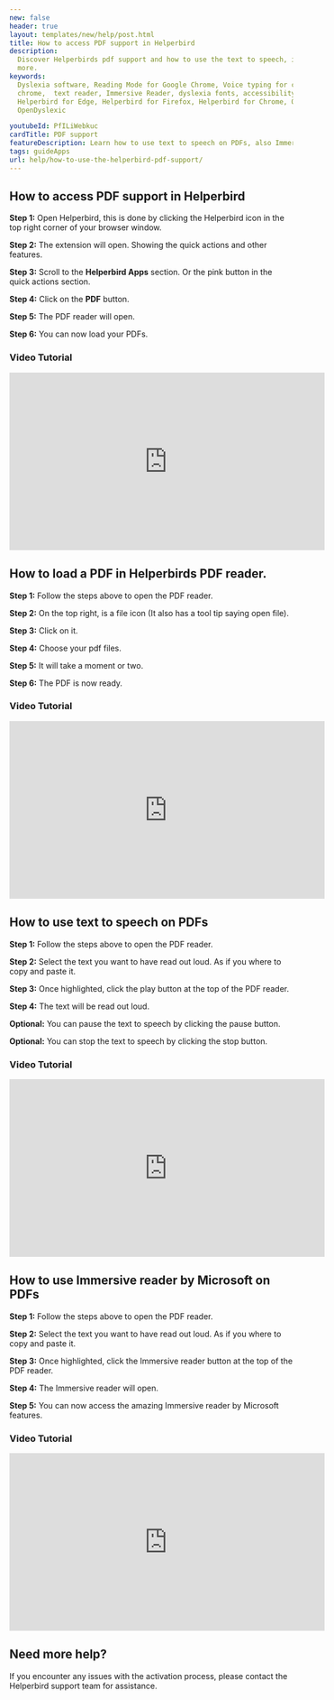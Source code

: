 ```yaml
---
new: false
header: true
layout: templates/new/help/post.html
title: How to access PDF support in Helperbird
description:
  Discover Helperbirds pdf support and how to use the text to speech, immersive reader and much
  more.
keywords:
  Dyslexia software, Reading Mode for Google Chrome, Voice typing for chrome, Text to speech for
  chrome,  text reader, Immersive Reader, dyslexia fonts, accessibility software, dyslexia software,
  Helperbird for Edge, Helperbird for Firefox, Helperbird for Chrome, Opendyslexic for Chrome,
  OpenDyslexic

youtubeId: PfILiWebkuc
cardTitle: PDF support
featureDescription: Learn how to use text to speech on PDFs, also Immersive Reader.
tags: guideApps
url: help/how-to-use-the-helperbird-pdf-support/
---
```



## How to access PDF support in Helperbird


**Step 1:** Open Helperbird, this is done by clicking the Helperbird icon in the top right corner of your browser window.

**Step 2:** The extension will open. Showing the quick actions and other features.

**Step 3:** Scroll to the **Helperbird Apps** section. Or the pink button in the quick actions section.

**Step 4:** Click on the **PDF** button.

**Step 5:** The PDF reader will open.

**Step 6:** You can now load your PDFs.



### Video Tutorial

<iframe width="560" height="315" src="https://www.youtube.com/embed/Y8X5bE70nrU" title="YouTube video player" frameborder="0" allow="accelerometer; autoplay; clipboard-write; encrypted-media; gyroscope; picture-in-picture; web-share" allowfullscreen></iframe>


## How to load a PDF in Helperbirds PDF reader.

**Step 1:** Follow the steps above to open the PDF reader.

**Step 2:** On the top right, is a file icon (It also has a tool tip saying open file).

**Step 3:** Click on it.

**Step 4:** Choose your pdf files.

**Step 5:** It will take a moment or two.

**Step 6:** The PDF is now ready.


### Video Tutorial

<iframe width="560" height="315" src="https://www.youtube.com/embed/Y8X5bE70nrU" title="YouTube video player" frameborder="0" allow="accelerometer; autoplay; clipboard-write; encrypted-media; gyroscope; picture-in-picture; web-share" allowfullscreen></iframe>


## How to use text to speech on PDFs

**Step 1:** Follow the steps above to open the PDF reader.

**Step 2:** Select the text you want to have read out loud. As if you where to copy and paste it.

**Step 3:** Once highlighted, click the play button at the top of the PDF reader.

**Step 4:** The text will be read out loud.

**Optional:** You can pause the text to speech by clicking the pause button.

**Optional:** You can stop the text to speech by clicking the stop button.

### Video Tutorial

<iframe width="560" height="315" src="https://www.youtube.com/embed/Y8X5bE70nrU" title="YouTube video player" frameborder="0" allow="accelerometer; autoplay; clipboard-write; encrypted-media; gyroscope; picture-in-picture; web-share" allowfullscreen></iframe>

## How to use Immersive reader by Microsoft on PDFs

**Step 1:** Follow the steps above to open the PDF reader.

**Step 2:** Select the text you want to have read out loud. As if you where to copy and paste it.

**Step 3:** Once highlighted, click the Immersive reader button at the top of the PDF reader.

**Step 4:** The Immersive reader will open.

**Step 5:** You can now access the amazing Immersive reader by Microsoft features.  



### Video Tutorial

<iframe width="560" height="315" src="https://www.youtube.com/embed/Y8X5bE70nrU" title="YouTube video player" frameborder="0" allow="accelerometer; autoplay; clipboard-write; encrypted-media; gyroscope; picture-in-picture; web-share" allowfullscreen></iframe>



## Need more help?

If you encounter any issues with the activation process, please contact the Helperbird support team for assistance.

